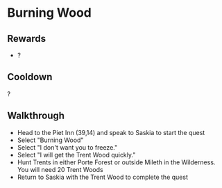 # Burning Wood

## Rewards

- ?

## Cooldown

?

## Walkthrough

- Head to the Piet Inn (39,14) and speak to Saskia to start the quest
- Select "Burning Wood"
- Select "I don't want you to freeze."
- Select "I will get the Trent Wood quickly."
- Hunt Trents in either Porte Forest or outside Mileth in the Wilderness. You will need 20 Trent Woods
- Return to Saskia with the Trent Wood to complete the quest
